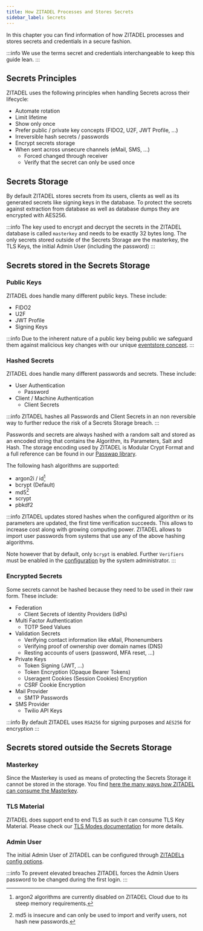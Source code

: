 ```yaml
---
title: How ZITADEL Processes and Stores Secrets
sidebar_label: Secrets
---
```


In this chapter you can find information of how ZITADEL processes and stores secrets and credentials in a secure fashion. 

:::info
We use the terms secret and credentials interchangeable to keep this guide lean.
:::

## Secrets Principles

ZITADEL uses the following principles when handling Secrets across their lifecycle:

- Automate rotation
- Limit lifetime
- Show only once
- Prefer public / private key concepts (FIDO2, U2F, JWT Profile, ...)
- Irreversible hash secrets / passwords
- Encrypt secrets storage
- When sent across unsecure channels (eMail, SMS, ...)
  - Forced changed through receiver
  - Verify that the secret can only be used once

## Secrets Storage

By default ZITADEL stores secrets from its users, clients as well as its generated secrets like signing keys in the database.
To protect the secrets against extraction from database as well as database dumps they are encrypted with AES256.

:::info
The key used to encrypt and decrypt the secrets in the ZITADEL database is called `masterkey` and needs to be exactly 32 bytes long.
The only secrets stored outside of the Secrets Storage are the masterkey, the TLS Keys, the initial Admin User (including the password)
:::

## Secrets stored in the Secrets Storage

### Public Keys

ZITADEL does handle many different public keys. These include:

- FIDO2
- U2F
- JWT Profile
- Signing Keys

:::info
Due to the inherent nature of a public key being public we safeguard them against malicious key changes with our unique [eventstore concept](../eventstore/overview).
:::

### Hashed Secrets

ZITADEL does handle many different passwords and secrets. These include:

- User Authentication
  - Password
- Client / Machine Authentication
  - Client Secrets

:::info
ZITADEL hashes all Passwords and Client Secrets in an non reversible way to further reduce the risk of a Secrets Storage breach.
:::

Passwords and secrets are always hashed with a random salt and stored as an encoded string that contains the Algorithm, its Parameters, Salt and Hash.
The storage encoding used by ZITADEL is Modular Crypt Format and a full reference can be found in our [Passwap library](https://github.com/zitadel/passwap#encoding).

The following hash algorithms are supported:

- argon2i / id[^1]
- bcrypt (Default)
- md5[^2]
- scrypt
- pbkdf2

[^1]: argon2 algorithms are currently disabled on ZITADEL Cloud due to its steep memory requirements.
[^2]: md5 is insecure and can only be used to import and verify users, not hash new passwords.

:::info
ZITADEL updates stored hashes when the configured algorithm or its parameters are updated,
the first time verification succeeds.
This allows to increase cost along with growing computing power.
ZITADEL allows to import user passwords from systems that use any of the above hashing algorithms.

Note however that by default, only `bcrypt` is enabled. 
Further `Verifiers` must be enabled in the [configuration](/self-hosting/manage/configure) by the system administrator. 
:::

### Encrypted Secrets

Some secrets cannot be hashed because they need to be used in their raw form. These include:

- Federation
  - Client Secrets of Identity Providers (IdPs)
- Multi Factor Authentication
  - TOTP Seed Values
- Validation Secrets
  - Verifying contact information like eMail, Phonenumbers
  - Verifying proof of ownership over domain names (DNS)
  - Resting accounts of users (password, MFA reset, ...)
- Private Keys
  - Token Signing (JWT, ...)
  - Token Encryption (Opaque Bearer Tokens)
  - Useragent Cookies (Session Cookies) Encryption
  - CSRF Cookie Encryption
- Mail Provider
  - SMTP Passwords
- SMS Provider
  - Twilio API Keys

:::info
By default ZITADEL uses `RSA256` for signing purposes and `AES256` for encryption
:::

## Secrets stored outside the Secrets Storage

### Masterkey

Since the Masterkey is used as means of protecting the Secrets Storage it cannot be stored in the storage.
You find [here the many ways how ZITADEL can consume the Masterkey](/docs/self-hosting/manage/configure).

### TLS Material

ZITADEL does support end to end TLS as such it can consume TLS Key Material.
Please check our [TLS Modes documentation](/docs/self-hosting/manage/tls_modes) for more details.

### Admin User

The initial Admin User of ZITADEL can be configured through [ZITADELs config options](/docs/self-hosting/manage/configure).

:::info
To prevent elevated breaches ZITADEL forces the Admin Users password to be changed during the first login.
:::

